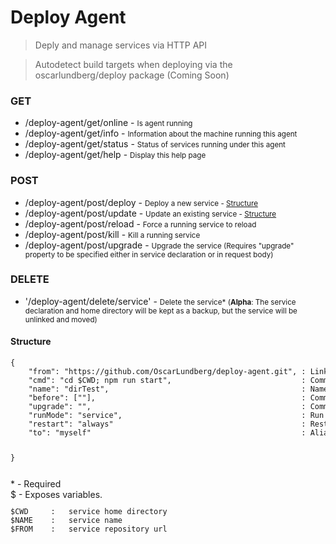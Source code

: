 # Deploy Agent
> Deply and manage services via HTTP API

> Autodetect build targets when deploying via the oscarlundberg/deploy package (Coming Soon)

<h3>GET</h3>
<ul>
    <li>/deploy-agent/get/online - <small>Is agent running</small></li>
    <li>/deploy-agent/get/info - <small>Information about the machine running this agent</small></li>
    <li>/deploy-agent/get/status - <small>Status of services running under this agent</small></li>
    <li>/deploy-agent/get/help - <small>Display this help page</small></li>
</ul>
<h3>POST</h3>
<ul>
    <li>/deploy-agent/post/deploy - <small>Deploy a new service - <a href="#structure">Structure</a></small></li>
    <li>/deploy-agent/post/update - <small>Update an existing service - <a href="#structure">Structure</a></small></li>
    <li>/deploy-agent/post/reload - <small>Force a running service to reload</small></li>
    <li>/deploy-agent/post/kill - <small>Kill a running service</small></li>
    <li>/deploy-agent/post/upgrade - <small>Upgrade the service (Requires "upgrade" property to be specified either in service declaration or in request body)</small></li>
</ul>
<h3>DELETE</h3>
<ul><li>'/deploy-agent/delete/service' - <small>Delete the service* (<b>Alpha</b>: The service declaration and home directory will be kept as a backup, but the service will be unlinked and moved)</small></li>
</ul>
<h4 id="structure">Structure</h4>
<code><pre>
{
    "from": "https://github.com/OscarLundberg/deploy-agent.git", : Link to git repo - <b>*</b>
    "cmd": "cd $CWD; npm run start",                             : Command to execute in order to run service - <b>* $</b>
    "name": "dirTest",                                           : Name/Label for the service (Should be URL-safe) - <b>*</b>
    "before": [""],                                              : Commands to run before deploying.    Default: ["git clone $FROM"] - <b>$</b>
    "upgrade": "",                                               : Command to run when upgrading. - <b>$</b>
    "runMode": "service",                                        : Run mode for the service.            Default: "service"
    "restart": "always"                                          : Restart mode for the service.        Default: "restart"
    "to": "myself"                                               : Alias for current deploy-agent

}
</pre></code>
<div>* - Required</div>
<div>$ - Exposes variables.
<code>
<pre>
$CWD     :   service home directory
$NAME    :   service name
$FROM    :   service repository url
</pre>
</code>
</div>